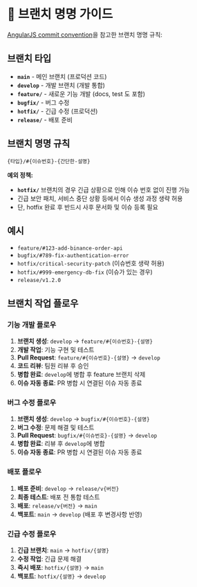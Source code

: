 # 🌳 브랜치 명명 가이드

[AngularJS commit convention](https://gist.github.com/stephenparish/9941e89d80e2bc58a153)을 참고한 브랜치 명명 규칙:

## 브랜치 타입
- **`main`** - 메인 브랜치 (프로덕션 코드)
- **`develop`** - 개발 브랜치 (개발 통합)
- **`feature/`** - 새로운 기능 개발 (docs, test 도 포함)
- **`bugfix/`** - 버그 수정
- **`hotfix/`** - 긴급 수정 (프로덕션)
- **`release/`** - 배포 준비

## 브랜치 명명 규칙
```text
{타입}/#{이슈번호}-{간단한-설명}
```

**예외 정책:**
- **`hotfix/`** 브랜치의 경우 긴급 상황으로 인해 이슈 번호 없이 진행 가능
- 긴급 보안 패치, 서비스 중단 상황 등에서 이슈 생성 과정 생략 허용
- 단, hotfix 완료 후 반드시 사후 문서화 및 이슈 등록 필요

## 예시
- `feature/#123-add-binance-order-api`
- `bugfix/#789-fix-authentication-error`
- `hotfix/critical-security-patch` (이슈번호 생략 허용)
- `hotfix/#999-emergency-db-fix` (이슈가 있는 경우)
- `release/v1.2.0`

## 브랜치 작업 플로우

### 기능 개발 플로우
1. **브랜치 생성**: `develop` → `feature/#{이슈번호}-{설명}`
2. **개발 작업**: 기능 구현 및 테스트
3. **Pull Request**: `feature/#{이슈번호}-{설명}` → `develop`
4. **코드 리뷰**: 팀원 리뷰 후 승인
5. **병합 완료**: `develop`에 병합 후 feature 브랜치 삭제
6. **이슈 자동 종료**: PR 병합 시 연결된 이슈 자동 종료

### 버그 수정 플로우
1. **브랜치 생성**: `develop` → `bugfix/#{이슈번호}-{설명}`
2. **버그 수정**: 문제 해결 및 테스트
3. **Pull Request**: `bugfix/#{이슈번호}-{설명}` → `develop`
4. **병합 완료**: 리뷰 후 `develop`에 병합
5. **이슈 자동 종료**: PR 병합 시 연결된 이슈 자동 종료

### 배포 플로우
1. **배포 준비**: `develop` → `release/v{버전}`
2. **최종 테스트**: 배포 전 통합 테스트
3. **배포**: `release/v{버전}` → `main`
4. **백포트**: `main` → `develop` (배포 후 변경사항 반영)

### 긴급 수정 플로우
1. **긴급 브랜치**: `main` → `hotfix/{설명}`
2. **수정 작업**: 긴급 문제 해결
3. **즉시 배포**: `hotfix/{설명}` → `main`
4. **백포트**: `hotfix/{설명}` → `develop`